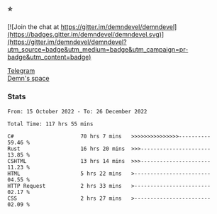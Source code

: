 ### :star:

[![Join the chat at https://gitter.im/demndevel/demndevel](https://badges.gitter.im/demndevel/demndevel.svg)](https://gitter.im/demndevel/demndevel?utm_source=badge&utm_medium=badge&utm_campaign=pr-badge&utm_content=badge)

[Telegram](https://t.me/demnometa) <br>
[Demn's space](http://demns.space)

### Stats

<!--START_SECTION:waka-->

```text
From: 15 October 2022 - To: 26 December 2022

Total Time: 117 hrs 55 mins

C#                     70 hrs 7 mins   >>>>>>>>>>>>>>>----------   59.46 %
Rust                   16 hrs 20 mins  >>>----------------------   13.85 %
CSHTML                 13 hrs 14 mins  >>>----------------------   11.23 %
HTML                   5 hrs 22 mins   >------------------------   04.55 %
HTTP Request           2 hrs 33 mins   >------------------------   02.17 %
CSS                    2 hrs 27 mins   >------------------------   02.09 %
```

<!--END_SECTION:waka-->
